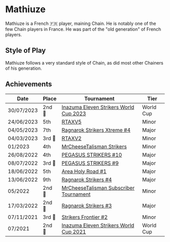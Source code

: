 # Mathiuze

Mathiuze is a French :fr: player, maining Chain. He is notably one of the few
Chain players in France.
He was part of the "old generation" of French players.

## Style of Play

Mathiuze follows a very standard style of Chain, as did most other Chainers of his generation.

## Achievements

| Date | Place | Tournament | Tier |
| - | - | - | - |
| 30/07/2023 |2nd :2nd_place_medal: | [Inazuma Eleven Strikers World Cup 2023](../../tournaments/worldcup23.md) | World Cup |
| 24/06/2023 | 5th | [RTAXV5](../../tournaments/rtaxv/rtaxv5.md) | Minor |
| 04/05/2023 | 7th | [Ragnarok Strikers Xtreme #4](../../tournaments/ragna/ragnax4.md) | Major |
| 04/03/2023 |3rd :3rd_place_medal: | [RTAXV2](../../tournaments/rtaxv/rtaxv2.md) | Minor |
| 01/2023 | 4th | [MrCheeseTalisman Strikers](../../tournaments/misc/cheese1.md) | Minor |
| 26/08/2022 | 4th | [PEGASUS STRIKERS #10](../../tournaments/pegasus/pegasus10.md) | Major | 
| 08/07/2022 |3rd :3rd_place_medal: | [PEGASUS STRIKERS #9](../../tournaments/pegasus/pegasus9.md) | Major |
| 18/06/2022 | 5th | [Area Holy Road #1](../../tournaments/misc/holyroad1.md) | Major |
| 13/06/2022 | 9th | [Ragnarok Strikers #4](../../tournaments/ragna/ragna4.md) | Major |
| 05/2022 |2nd :2nd_place_medal: | [MrCheeseTalisman Subscriber Tournament](../../tournaments/misc/cheesesub.md) | Minor |
| 17/03/2022 |2nd :2nd_place_medal: | [Ragnarok Strikers #3](../../tournaments/ragna/ragna3.md) | Major |
| 07/11/2021 |3rd :3rd_place_medal: | [Strikers Frontier #2](../../tournaments/sf/sf2.md) | Minor |
| 07/2021 |2nd :2nd_place_medal: | [Inazuma Eleven Strikers World Cup 2021](../../tournaments/worldcup21.md) | World Cup |

